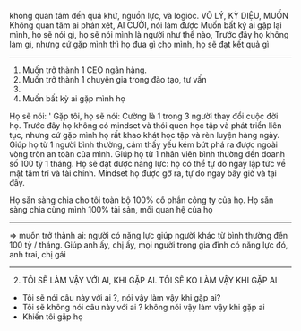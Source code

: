  khong quan tâm đến quá khứ, nguồn lực, và logioc. 
 VÔ LÝ, KỲ DIỆU, MUỐN 
 Không quan tâm ai phán xét, AI CƯỜI, nói làm được 
Muốn bất kỳ ai gặp lại mình, họ sẽ nói gì, họ sẽ nói mình là người như thế nào, 
Trước đây họ không làm gì, nhưng cứ gặp mình thì họ đưa gì cho mình, họ sẽ đạt kết quả gì 

---
1. Muốn trở thành 1 CEO ngân hàng. 
2. Muốn trở thành 1 chuyên gia trong đào tạo, tư vấn
3. 
4. Muốn bất kỳ ai gặp mình họ 

Họ sẽ nói: '
Gặp tôi, họ sẽ nói: Cường là 1 trong 3 người thay đổi cuộc đời họ. Trước đây họ không có mindset và thói quen học tập và phát triển liên tục, nhưng cứ gặp mình họ rất khao khát học tập và rèn luyện hàng ngày. Giúp họ từ 1 người bình thường, cảm thấy yếu kém bứt phá ra được ngoài vòng tròn an toàn của mình. Giúp họ từ 1 nhân viên bình thường đến doanh số 100 tỷ 1 tháng. 
Họ sẽ đạt được năng lực: họ có thể tự do ngay lập tức về mặt tâm trí và tài chính. Mindset họ được gỡ ra, tự do ngay bây giờ và tại đây. 

Họ sẵn sàng chia cho tôi toàn bộ 100% cổ phần công ty của họ. 
Họ sẵn sàng chia cùng mình 100% tài sản, mối quan hệ của họ 

---
=> muốn trở thành ai: người có năng lực giúp người khác từ bình thường đến 100 tỷ / tháng. 
Giúp anh ấy, chị ấy, mọi người trong gia đình có năng lực đó, anh trai, chị gái

---
2. TÔI SẼ LÀM VẬY VỚI AI, KHI GẶP AI. TÔI SẼ KO LÀM VẬY KHI GẶP AI 
- Tôi sẽ nói câu này với ai ?, nói vậy làm vậy khi gặp ai?
- Tôi sẽ không nói câu này với ai ? không nói vậy làm vậy khi gặp ai 
- Khiến tôi gặp họ 

